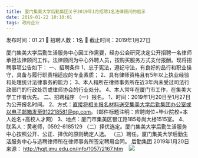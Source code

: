 ```yaml
---
title: 厦门集美大学后勤集团关于2019年1月招聘1名法律顾问的启示
date: 2019-01-22 10:10:01
tags: 政府企业
---
```

发布时间：01.21   🌟   招聘人数：1名   🌈   截止时间：2019年1月27日
<!-- more -->

厦门集美大学后勤生活服务中心因工作需要，经办公会研究决定公开招聘一名律师承担法律顾问工作。法律顾问为中心外聘人员，按购买服务方式支付报酬。现将招聘事项公告如下：
一、招聘条件
1、忠于宪法，遵纪守法，有良好的品行和职业操守，具备与履行职责相适应的专业素质；
2、具有律师资格且有5年以上执业经验和处理统计法律事务的能力；
3、本人和所在律师事务所在近3年内未受过司法行政部门的行政处罚或律师协会的行业处分。
4、本人常年在厦门市工作，在集美大学工作者优先。
二、招聘程序
（一）报名。
1、时间：2019年1月20日至1月27日为公开报名时间。
2、方式：直接将相关报名材料送交集美大学后勤集团办公室或以电子邮箱发至912218581@qq.com。（邮件标题注明：应聘岗位+毕业院校+本人姓名+高校人才网）
3、地点：厦门市集美区银江路185号尚大楼1515室。
4、联系人：黄老师，0592-6185129
（二）择优选定。厦门集美大学后勤生活服务中心按照公开、公正、择优的原则确定人选。
（三）聘任。厦门集美大学后勤生活服务中心与选聘律师所在律师事务所签定聘用合同。
后勤集团
2019年1月20日
来源：
http://hqjt.jmu.edu.cn/info/1057/2167.htm
 
 ![](https://cdn.weiweiblog.cn/20181015134814.png)